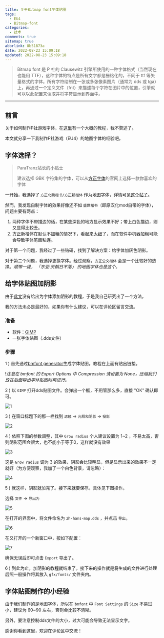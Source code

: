 ```yaml
---
title: 关于Bitmap font字体贴图
tags:
  - EU4
  - Bitmap-font
categories:
  - 技术
comments: true
sitemap: true
abbrlink: 8b51873a
date: 2022-08-23 15:09:18
updated: 2022-08-23 15:09:18
---
```


>Bitmap font 是 P 社的 Clausewitz 引擎所使用的一种字体格式（当然现在也能用 TTF），这种字体的特点是所有文字都是栅格化的，不同于 ttf 等矢量格式的字体。所有字符绘制在一张或多张像素图片（通常为 dds 或 tga）上，再通过一个定义文件（fnt）来描述每个字符在图片中的位置，引擎就可以以此配置来读取并将字符显示到界面中。

<!-- more -->

---

## 前言

关于如何制作P社游戏字体，在[这里](https://paratranz.cn/blog?category=document)有一个大概的教程，我不赘述了。

本文就分享一下我制作P社游戏（EU4）的地图字体的经验吧。

## 字体选择？

> ParaTranz站长的小贴士
>
> 建议选择 GBK 字符集的字体，可以从[方正字体](http://www.foundertype.com/)的官网上选择一款你喜欢的字体

一开始，我选择了 ```方正北魏楷书/方正新楷体``` 作为地图字体，详情可见[这个帖子](https://tieba.baidu.com/p/7968865688)。

然而，我发现自制字体的效果好像还不如 ```盛世楷书```（即原汉化mod自带的字体），问题主要有两点：

1. 两种字体不带描边的话，在某些深色的地方显示效果不好；带上白色描边，则又显得比较丑。
2. 方正新楷体在默认不加粗的情况下，看起来太细了，而在软件中机器加粗可能会导致字体笔画粘连。

对于第一个问题，我经过了一些钻研，找到了解决方案：给字体加灰色阴影。

对于第二个问题，我选择更换字体。经过观察，```方正公文楷体``` 会是一个比较好的选择。*顺带一提， 「东亚·天朝日不落」 的地图字体也是这个。*

## 给字体贴图加阴影

由于[此文](https://paratranz.cn/blog?category=document)没有给出为字体添加阴影的教程，于是我自己研究出了一个方法。

我的方法未必是最好的，如果你有什么建议，可以在评论区留言交流。

### 准备

- 软件：[GIMP](https://www.gimp.org/downloads/)
- 一张字体贴图（.dds文件）

### 步骤

1 ) 首先通过[bmfont generator](http://www.angelcode.com/products/bmfont/)生成字体贴图，教程在上面有贴出链接。

!*注意在 bmfont 的 Export Options 中 Compression 请设置为 None，压缩我们放在后面导出字体贴图时再进行。*

2 ) 以 ```GIMP``` 打开dds贴图文件。会弹出一个框，不用管那么多，直接 "OK" 确认即可。

![1](https://drive.iscccc.eu.org/api/raw/?path=/Img%C2%B7%E5%9B%BE%E5%BA%8A/bitmap-font/1.png)

3 ) 在窗口标题下的那一栏找到 ```滤镜``` -> ```光照和阴影``` -> ```投影```

![2](https://drive.iscccc.eu.org/api/raw/?path=/Img%C2%B7%E5%9B%BE%E5%BA%8A/bitmap-font/2.png)

4 ) 依照下图的参数调整，其中 ```Grow radius``` 个人建议设置为 1~2 ，不易太高，否则阴影范围会很大，也不能小于等于0，这样就没有效果

![3](https://drive.iscccc.eu.org/api/raw/?path=/Img%C2%B7%E5%9B%BE%E5%BA%8A/bitmap-font/3.png)

这是 ```Grow radius``` 调为 3 的效果，阴影会比较明显，但是显示出来的效果不一定就好（为方便观察，我加了一个白色背景，请忽略）：

![4](https://drive.iscccc.eu.org/api/raw/?path=/Img%C2%B7%E5%9B%BE%E5%BA%8A/bitmap-font/4.png)

5 ) 就这样，阴影就加完了。接下来就要保存。具体见下图操作。

选择 ```文件``` -> ```导出为```

![5](https://drive.iscccc.eu.org/api/raw/?path=/Img%C2%B7%E5%9B%BE%E5%BA%8A/bitmap-font/5.png)

在打开的界面中，将文件命名为 ```zh-hans-map.dds``` ，并点击 ```导出```。

![6](https://drive.iscccc.eu.org/api/raw/?path=/Img%C2%B7%E5%9B%BE%E5%BA%8A/bitmap-font/6.png)

在又打开的一个新窗口中，按如下配置：

![7](https://drive.iscccc.eu.org/api/raw/?path=/Img%C2%B7%E5%9B%BE%E5%BA%8A/bitmap-font/7.png)

确保无误后即可点击 ```Export``` 导出了。

6 ) 到此为止，加阴影的教程就结束了，接下来的操作就是将生成的文件进行处理后照一般操作将其放入 ```gfx/fonts/``` 文件夹内。

## 字体贴图制作的小经验

由于我们制作的是地图字体，所以在 ```bmfont``` 中 ```Font Settings``` 的 ```Size``` 不易过小，建议为 60~90 左右，否则会比较不清晰。

另外，要注意控制dds文件的大小，过大可能会导致无法显示文字。

感谢你看到这里，欢迎在评论区中交流！

<!-- Q.E.D. -->